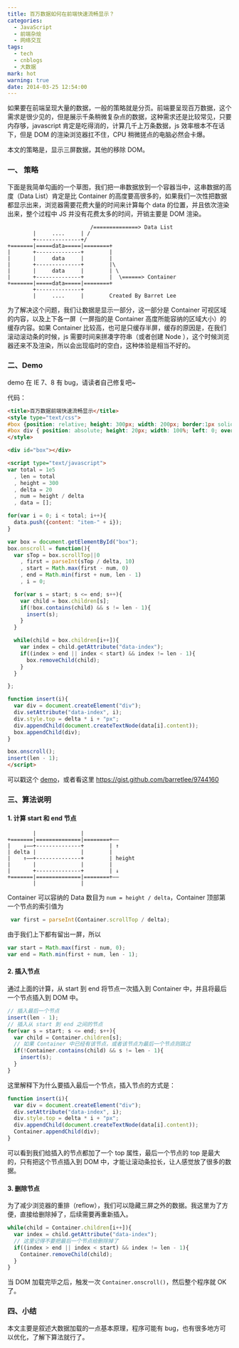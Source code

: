 ```yaml
---
title: 百万数据如何在前端快速流畅显示？
categories:
  - JavaScript
  - 前端杂烩
  - 网络交互
tags:
  - tech
  - cnblogs
  - 大数据
mark: hot
warning: true
date: 2014-03-25 12:54:00
---
```


如果要在前端呈现大量的数据，一般的策略就是分页。前端要呈现百万数据，这个需求是很少见的，但是展示千条稍微复杂点的数据，这种需求还是比较常见，只要内存够，javascript 肯定是吃得消的，计算几千上万条数据，js 效率根本不在话下，但是 DOM 的渲染浏览器扛不住，CPU 稍微搓点的电脑必然会卡爆。

本文的策略是，显示三屏数据，其他的移除 DOM。


### 一、 策略

下面是我简单勾画的一个草图，我们把一串数据放到一个容器当中，这串数据的高度（Data List）肯定是比 Container 的高度要高很多的，如果我们一次性把数据都显示出来，浏览器需要花费大量的时间来计算每个 data 的位置，并且依次渲染出来，整个过程中 JS 并没有花费太多的时间，开销主要是 DOM 渲染。

```
                          /==============> Data List
        |     ....     | /
        +--------------+/
+=======|=====data=====|========+
|       +--------------+        |
|       |     data     |        |
|       +--------------+        |\
|       |     data     |        | \
|       +--------------+        |  \======> Container
+=======|=====data=====|========+
        +--------------+
        |     ....     |        Created By Barret Lee
```

为了解决这个问题，我们让数据是显示一部分，这一部分是 Container 可视区域的内容，以及上下各一屏（一屏指的是 Container 高度所能容纳的区域大小）的缓存内容。如果 Container 比较高，也可是只缓存半屏，缓存的原因是，在我们滚动滚动条的时候，js 需要时间来拼凑字符串（或者创建 Node ），这个时候浏览器还来不及渲染，所以会出现临时的空白，这种体验是相当不好的。


### 二、Demo

demo 在 IE 7、8 有 bug，请读者自己修复吧~

代码：

```html
<title>百万数据前端快速流畅显示</title>
<style type="text/css">
#box {position: relative; height: 300px; width: 200px; border:1px solid #CCC; overflow: auto}
#box div { position: absolute; height: 20px; width: 100%; left: 0; overflow: hidden; font: 16px/20px Courier;}
</style>

<div id="box"></div>

<script type="text/javascript">
var total = 1e5
  , len = total
  , height = 300
  , delta = 20
  , num = height / delta
  , data = [];

for(var i = 0; i < total; i++){
  data.push({content: "item-" + i});
}

var box = document.getElementById("box");
box.onscroll = function(){
  var sTop = box.scrollTop||0
    , first = parseInt(sTop / delta, 10)
    , start = Math.max(first - num, 0)
    , end = Math.min(first + num, len - 1)
    , i = 0;

  for(var s = start; s <= end; s++){
    var child = box.children[s];
    if(!box.contains(child) && s != len - 1){
      insert(s);
    }
  }

  while(child = box.children[i++]){
    var index = child.getAttribute("data-index");
    if((index > end || index < start) && index != len - 1){
      box.removeChild(child);
    }
  }

};

function insert(i){
  var div = document.createElement("div");
  div.setAttribute("data-index", i);
  div.style.top = delta * i + "px";
  div.appendChild(document.createTextNode(data[i].content));
  box.appendChild(div);
}

box.onscroll();
insert(len - 1);
</script>
```
可以戳这个 [demo](http://rawgithub.com/barretlee/9744160/raw/a71dd5561a910b48063cc81e8ee7b042cfeb1574/gistfile1.html)，或者看这里 <https://gist.github.com/barretlee/9744160>

### 三、算法说明

#### 1. 计算 start 和 end 节点

```
        |              |
+=======|==============|========+——
|    ↓——+--------------+        | ↑
| delta |              |        |
|    ↑——+--------------+        | height
|       |              |        |
|       +--------------+        | ↓
+=======|==============|========+——
        |              |
```

Container 可以容纳的 Data 数目为 `num = height / delta`，Container 顶部第一个节点的索引值为

```javascript
 var first = parseInt(Container.scrollTop / delta);
```

由于我们上下都有留出一屏，所以

```javascript
var start = Math.max(first - num, 0);
var end = Math.min(first + num, len - 1);
```

#### 2. 插入节点

通过上面的计算，从 start 到 end 将节点一次插入到 Container 中，并且将最后一个节点插入到 DOM 中。

```javascript
// 插入最后一个节点
insert(len - 1);
// 插入从 start 到 end 之间的节点
for(var s = start; s <= end; s++){
  var child = Container.children[s];
  // 如果 Container 中已经有该节点，或者该节点为最后一个节点则跳过
  if(!Container.contains(child) && s != len - 1){
    insert(s);
  }
}
```

这里解释下为什么要插入最后一个节点，插入节点的方式是：

```javascript
function insert(i){
  var div = document.createElement("div");
  div.setAttribute("data-index", i);
  div.style.top = delta * i + "px";
  div.appendChild(document.createTextNode(data[i].content));
  Container.appendChild(div);
}
```

可以看到我们给插入的节点都加了一个 top 属性，最后一个节点的 top 是最大的，只有把这个节点插入到 DOM 中，才能让滚动条拉长，让人感觉放了很多的数据。

#### 3. 删除节点

为了减少浏览器的重排（reflow），我们可以隐藏三屏之外的数据。我这里为了方便，直接给删除掉了，后续需要再重新插入。

```javascript
while(child = Container.children[i++]){
  var index = child.getAttribute("data-index");
  // 这里记得不要把最后一个节点给删除掉了
  if((index > end || index < start) && index != len - 1){
    Container.removeChild(child);
  }
}
```

当 DOM 加载完毕之后，触发一次 `Container.onscroll()`，然后整个程序就 OK 了。

### 四、小结

本文主要是叙述大数据加载的一点基本原理，程序可能有 bug，也有很多地方可以优化，了解下算法就行了。

